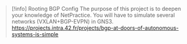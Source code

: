 > [!info] Rooting BGP Config
> The purpose of this project is to deepen your knowledge of NetPractice. You will have to simulate several networks (VXLAN+BGP-EVPN) in GNS3.
> https://projects.intra.42.fr/projects/bgp-at-doors-of-autonomous-systems-is-simple
